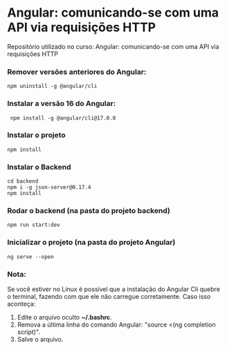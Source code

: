 # Angular: comunicando-se com uma API via requisições HTTP

Repositório utilizado no curso: Angular: comunicando-se com uma API via requisições HTTP


### Remover versões anteriores do Angular:
```
npm uninstall -g @angular/cli
```

### Instalar a versão 16 do Angular:
```
 npm install -g @angular/cli@17.0.0
```

### Instalar o projeto
```
npm install
```

### Instalar o Backend
```
cd backend
npm i -g json-server@0.17.4
npm install
```

### Rodar o backend (na pasta do projeto backend)
```
npm run start:dev
```

### Inicializar o projeto (na pasta do projeto Angular)
```
ng serve --open
```

### Nota:
Se você estiver no Linux é possível que a instalação do Angular Cli quebre o terminal, fazendo com que ele não carregue corretamente. Caso isso aconteça:

1. Edite o arquivo oculto **~/.bashrc**.
2. Remova a última linha do comando Angular: "source <(ng completion script)".
3. Salve o arquivo.

